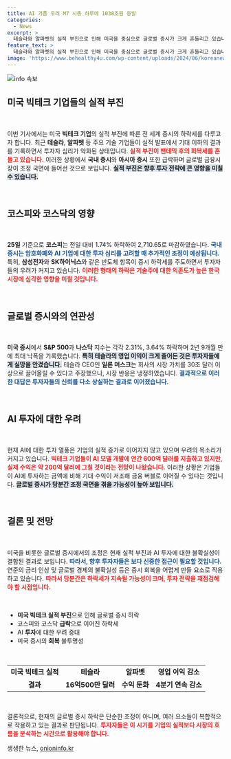 ```yaml
---
title: AI 거품 우려 M7 시총 하루에 1038조원 증발
categories:
  - News
excerpt: >
  테슬라와 알파벳의 실적 부진으로 인해 미국을 중심으로 글로벌 증시가 크게 흔들리고 있습니다. 코스피와 일본 닛케이 지수는 급락하며, AI 투자에 대한 경계감이 커지고 있는 상황. 과연, 반전의 기회는 올까요? 클릭해 확인하세요!
feature_text: >
  테슬라와 알파벳의 실적 부진으로 인해 미국을 중심으로 글로벌 증시가 크게 흔들리고 있습니다. 코스피와 일본 닛케이 지수는 급락하며, AI 투자에 대한 경계감이 커지고 있는 상황. 과연, 반전의 기회는 올까요? 클릭해 확인하세요!
image: 'https://www.behealthy4u.com/wp-content/uploads/2024/06/koreanews.jpg'
---
```


<p><img src="https://www.behealthy4u.com/wp-content/uploads/2024/06/koreanews.jpg" alt="info 속보" /></p>

<h2 data-ke-size="size26">미국 빅테크 기업들의 실적 부진</h2>

<p data-ke-size="size16">&nbsp;</p>

<p>이번 기사에서는 미국 <strong>빅테크 기업</strong>의 실적 부진에 따른 전 세계 증시의 하락세를 다루고자 합니다. 최근 <strong>테슬라</strong>, <strong>알파벳</strong> 등 주요 기술 기업들이 실적 발표에서 기대 이하의 결과를 기록하면서 투자자 심리가 악화된 상태입니다. <b><span style="color: #ee2323;">실적 부진이 팬데믹 후의 회복세를 흔들고 있습니다.</span></b> 이러한 상황에서 <strong>국내 증시</strong>와 <strong>아시아 증시</strong> 또한 급락하며 글로벌 금융시장이 조정 국면에 들어선 것으로 보입니다. <b><span style="background-color: #21538527;">실적 부진은 향후 투자 전략에 큰 영향을 미칠 수 있습니다.</span></b></p>

<p data-ke-size="size16">&nbsp;</p>

<h2 data-ke-size="size26">코스피와 코스닥의 영향</h2>

<p data-ke-size="size16">&nbsp;</p>

<p><strong>25일</strong> 기준으로 <strong>코스피</strong>는 전일 대비 1.74% 하락하여 2,710.65로 마감하였습니다. <b><span style="color: #1a5490;">국내 증시는 암호화폐와 AI 기업에 대한 투자 심리를 고려할 때 추가적인 조정이 예상됩니다.</span></b> 특히, <strong>삼성전자</strong>와 <strong>SK하이닉스</strong>와 같은 반도체 항목이 증시 하락세를 주도하면서 투자자들의 우려가 커지고 있습니다. <b><span style="color: #ee2323;">이러한 형태의 하락은 기술주에 대한 의존도가 높은 한국 시장에 심각한 영향을 미칠 것입니다.</span></b></p>

<p data-ke-size="size16">&nbsp;</p>

<h2 data-ke-size="size26">글로벌 증시와의 연관성</h2>

<p data-ke-size="size16">&nbsp;</p>

<p><strong>미국 증시</strong>에서 <strong>S&amp;P 500</strong>과 <strong>나스닥</strong> 지수는 각각 2.31%, 3.64% 하락하며 2년 9개월 만에 최대 낙폭을 기록했습니다. <b><span style="background-color: #21538527;">특히 테슬라의 영업 이익이 크게 줄어든 것은 투자자들에게 실망을 안겼습니다.</span></b> 테슬라 CEO인 <strong>일론 머스크</strong>는 회사의 시장 가치를 30조 달러 이상으로 끌어올릴 수 있다고 주장했으나, 시장 반응은 냉정하였습니다. <b><span style="color: #1a5490;">결과적으로 이러한 대답은 투자자들의 신뢰를 다소 상실하는 결과로 이어졌습니다.</span></b></p>

<p data-ke-size="size16">&nbsp;</p>

<h2 data-ke-size="size26">AI 투자에 대한 우려</h2>

<p data-ke-size="size16">&nbsp;</p>

<p>현재 AI에 대한 투자 열풍은 기업의 실적 증가로 이어지지 않고 있으며 우려의 목소리가 커지고 있습니다. <b><span style="color: #ee2323;">빅테크 기업들이 AI 모델 개발에 연간 600억 달러를 지출하고 있지만, 실제 수익은 약 200억 달러에 그칠 것이라는 전망이 나왔습니다.</span></b> 이러한 상황은 기업들이 AI에 투자하는 금액에 비해 기대 수익이 저조해 금융 버블로 이어질 수 있다는 것입니다. <b><span style="background-color: #21538527;">글로벌 증시가 당분간 조정 국면을 겪을 가능성이 높아 보입니다.</span></b></p>

<p data-ke-size="size16">&nbsp;</p>

<h2 data-ke-size="size26">결론 및 전망</h2>

<p data-ke-size="size16">&nbsp;</p>

<p>미국을 비롯한 글로벌 증시에서의 조정은 현재 실적 부진과 AI 투자에 대한 불확실성이 결합된 결과로 보입니다. <b><span style="color: #1a5490;">따라서, 향후 투자자들은 보다 신중한 접근이 필요할 것입니다.</span></b> 연준의 금리 인상 및 글로벌 경제의 불확실성 등은 증시 회복을 어렵게 만들 요소로 작용하고 있습니다. <b><span style="color: #ee2323;">따라서 당분간은 하락세가 지속될 가능성이 크며, 투자 전략을 재점검해야 할 시점입니다.</span></b> </p>

<p data-ke-size="size16">&nbsp;</p>

<ul>
  <li><b>미국 빅테크 실적 부진</b>으로 인해 글로벌 증시 하락</li>
  <li>코스피와 코스닥 <b>급락</b>으로 이어진 하락세</li>
  <li>AI <b>투자</b>에 대한 우려 증대</li>
  <li>미국 증시의 <b>회복</b> 불투명성</li>
</ul>

<p data-ke-size="size16">&nbsp;</p>

<table>
  <tr>
    <td style="text-align: center; height: 17px;"><b>미국 빅테크 실적</b></td>
    <td style="text-align: center; height: 17px;"><b>테슬라</b></td>
    <td style="text-align: center; height: 17px;"><b>알파벳</b></td>
    <td style="text-align: center; height: 17px;"><b>영업 이익 감소</b></td>
  </tr>
  <tr>
    <td style="text-align: center; height: 17px;"><b>결과</b></td>
    <td style="text-align: center; height: 17px;"><b>16억500만 달러</b></td>
    <td style="text-align: center; height: 17px;"><b>수익 둔화</b></td>
    <td style="text-align: center; height: 17px;"><b>4분기 연속 감소</b></td>
  </tr>
</table>

<p data-ke-size="size16">&nbsp;</p>

<p>결론적으로, 현재의 글로벌 증시 하락은 단순한 조정이 아니며, 여러 요소들이 복합적으로 작용하고 있는 결과로 판단됩니다. <b><span style="color: #ee2323;">투자자들은 이 시기를 기업의 실적보다 시장의 흐름을 분석하는 시간으로 활용해야 합니다.</span></b></p>
생생한 뉴스, <a href="https://onioninfo.kr" rel="dofollow">onioninfo.kr</a>


